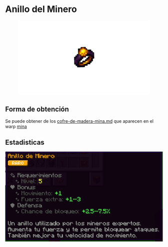 # Anillo del Minero

<figure><img src="../../../../.gitbook/assets/Diseño sin título (3).png" alt=""><figcaption></figcaption></figure>

## Forma de obtención

Se puede obtener de los [cofre-de-madera-mina.md](../../../entidades/loot/cofres/cofre-de-madera-mina.md "mention") que aparecen en el warp [mina](../../../locaciones/mina/ "mention")

## Estadisticas

![](../../../../.gitbook/assets/image.png)
